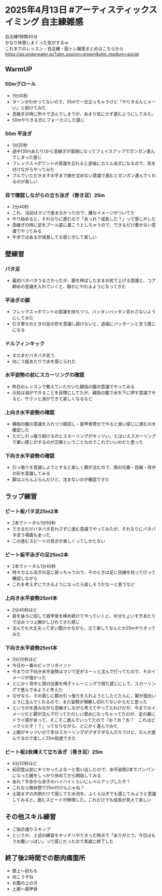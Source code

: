 # 2025年4月13日 #アーティスティックスイミング 自主練雑感
自主練1時間40分  
かなり休憩しまくった気がするｗ  
これまでのレッスン・自主練・筋トレ雑感まとめはこちらから  
https://as.underwater.jp/?utm_source=growin&utm_medium=social  
## WarmUP
### 50mクロール
- 1分30秒
- ターンがわかってないので、25mで一旦立っちゃうけど「やりきるんじゃーい」と続けてみた
- 息継ぎの時に所々で沈んでしまうが、あまり気にせず進むようにしてみた。
- 50mやりきる方にフォーカスした感じ
### 50m 平泳ぎ
- 1分20秒
- 途中(35mあたり)から息継ぎが面倒になってフェイスアップでガンガン進んでしまった感じ
- フレックス→ポワントの意識を忘れると途端にカエル泳ぎになるので、気を付けながらやってみた
- プルでいただきますの手まで腕を沈めない意識で進むとガンガン進んでくれるのが楽しい
### 目で確認しながらの立ち泳ぎ（巻き足）25m
- 2分40秒
- これ、当初はマジで進まなかったので、嫌なイメージがついてた
- やり始めると、それなりに進むので「あっれ？成長した？」って感じがした
- 息継ぎの時に足をプール底に着こうとしちゃうので、できるだけ着かない意識でやってみる
- 牛歩ではあるが成長してる感じがして楽しい
## 壁練習
### バタ足
- 最初バタバタうるさかったが、脚を伸ばしたままお尻で上げる意識と、コア締めの意識を入れていくと、静かにやれるようになってきた
### 平泳ぎの脚
- フレックス→ポワントの意識を持ちつつ、バッタンバッタン言わさないようにしてみた
- 引き寄せのときの足の形を意識し続けないと、途端にバッターンと言う感じになる
### ドルフィンキック
- まだまだバタバタ言う
- 向こう脛あたりで水を感じられた
### 水平姿勢の前にスカーリングの確認
- 昨日のレッスンで教えていただいた親指の腹の意識でやってみる
- 以前は渦ができることを目標にしてたが、親指の腹で水を下に押す意識でやると、サクッと渦ができて楽しくなるなど
### 上向き水平姿勢の確認
- 親指の腹の意識を入れつつ肩回し・肩甲骨寄せでやると良い感じに進むのを確認した
- ただし引っ張り続けるのとスカーリングがキッツい。とはいえスカーリングで重い感じがするのが正解ということなのでこれでいいのだと思った
### 下向き水平姿勢の確認
- 引っ張りを意識しようとすると楽しく脚が沈むので、頭の位置・目線・背中の形を意識してみる
- 脚はぶらんぶらんだけど、沈まないのが確認できた
## ラップ練習
### ビート板バタ足25m2本
- 2本でトータル1分50秒
- できるだけバタバタ言わさずに進む意識でやってみたが、それなりにバタバタ言う場面もあった
- この進むスピードの具合が楽しくってしかたない
### ビート板平泳ぎの足25m2本
- 2本でトータル1分40秒
- 時々カエル泳ぎの足に戻っちゃうので、そのときは足に目線を持って行って確認しながら
- これを考えずにできるようになったら楽しそうだなーと思うなど
### 上向き水平姿勢25m1本
- 2分40秒ほど
- 肩を後ろに回して肩甲骨を締め続けてやっていくと、半分ちょいすぎあたりで沈みつつ上腕がしびれてきた感じ
- 沈んでも大丈夫って言い聞かせながら、立て直してなんとか25mやりきってみた
### 下向き水平姿勢25m1本
- 3分20秒ほど
- 今日の一番のビックリポイント
- 今までの下向き水平姿勢はマジで足がスーッと沈んで行ってたので、そのイメージが強かった
- とにかく背中と頭の位置を椅子トレーニングで得た感じにして、スカーリングで進んでみようと考えた
- なぜなら、その感じに脚の引っ張りを入れようとしたとたんに、脚が面白いように沈んでくれるので、まだ姿勢が理解し切れてないからだと思った
- というのを進みながら息継ぎしながら考えてやってたわけだが、今までのイメージだと脚が沈んで行ってたのしい潜水になっちゃってたのが、足の裏にドライ感があって、そこそこ進んでいってたので「お？お？お？　これはビックリだぞ！？」ってなりながら、とにかく進んでみた
- 上腕がキッツいので多分スカーリングがグダグダなんだろうけど、なんせ進んでるので楽しく25m到達できた
### ビート板2枚構えて立ち泳ぎ（巻き足）25m
- 4分20秒ほど
- 前回登山並にキツかったよなーと思い出したので、水平姿勢2本でパンパンになった腕をしっかり休めてから開始してみる
- あれ？牛歩から赤子のハイハイくらいにレベルアップしたぞ？
- これなら無休憩で25m行けんじゃね？
- 土踏まずの内側だけで感じてた水流を、ふくらはぎでも感じてみようと意識してみると、進むスピードが微増した。これだけでも成長が見えて楽しい
## その他スキル練習
- ご指示通りスキップ
- というか、上述の練習をキッチリやりきった時点で「ありがとう。今日はもうお腹いっぱい」って感じだったので素直に終了した
## 終了後2時間での筋肉痛箇所
- 膝上～前もも
- 向こうずね
- お腹の上の方
- 上腕～肩甲骨